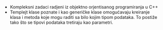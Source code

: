 - Kompleksni zadaci radjeni iz objektno orjentisanog programiranja u C++
- Templejt klase poznate i kao generičke klase omogućavaju kreiranje klasa i metoda koje mogu raditi sa bilo kojim tipom podataka. To postiže tako što se tipovi podataka tretiraju kao parametri.
